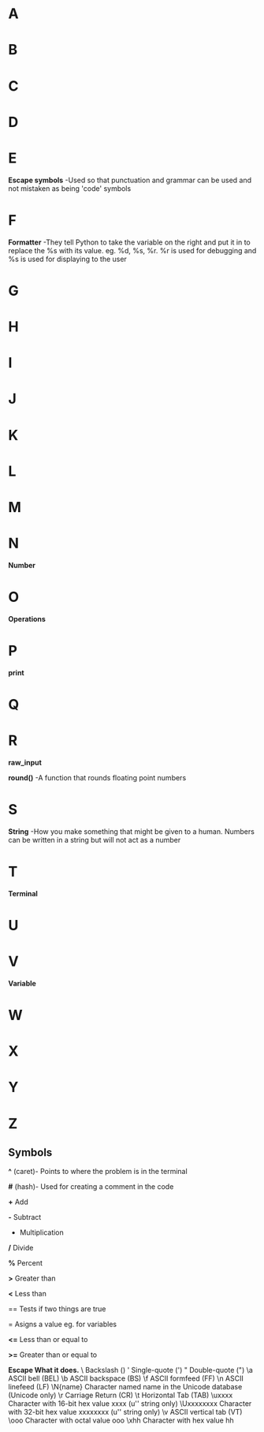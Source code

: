 # A
# B
# C
# D
# E
**Escape symbols** -Used so that punctuation and grammar can be used and not mistaken as being 'code' symbols
# F
**Formatter** -They tell Python to take the variable on the right and put it in to replace the %s with its value. eg. %d, %s, %r. %r is used for debugging and %s is used for displaying to the user
# G
# H
# I
# J
# K
# L
# M
# N
**Number**
# O
**Operations**
# P
**print**
# Q
# R
**raw_input**

**round()** -A function that rounds floating point numbers
# S
**String** -How you make something that might be given to a human. Numbers can be written in a string but will not act as a number
# T
**Terminal**
# U
# V
**Variable**
# W
# X
# Y
# Z

## Symbols
**^** (caret)- Points to where the problem is in the terminal

**#** (hash)- Used for creating a comment in the code

**+** Add

**-** Subtract

* Multiplication

**/** Divide

**%** Percent

**>** Greater than

**<** Less than

== Tests if two things are true

= Asigns a value eg. for variables

**<=** Less than or equal to

**>=** Greater than or equal to

**Escape	What it does.**
\\	Backslash (\)
\'	Single-quote (')
\"	Double-quote (")
\a	ASCII bell (BEL)
\b	ASCII backspace (BS)
\f	ASCII formfeed (FF)
\n	ASCII linefeed (LF)
\N{name}	Character named name in the Unicode database (Unicode only)
\r	Carriage Return (CR)
\t	Horizontal Tab (TAB)
\uxxxx	Character with 16-bit hex value xxxx (u'' string only)
\Uxxxxxxxx	Character with 32-bit hex value xxxxxxxx (u'' string only)
\v	ASCII vertical tab (VT)
\ooo	Character with octal value ooo
\xhh	Character with hex value hh
